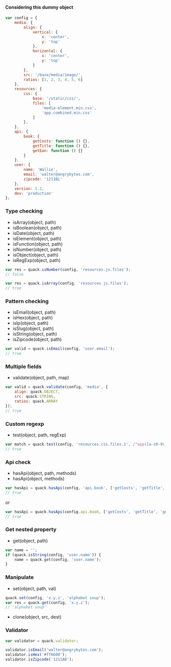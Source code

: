 
#### Considering this dummy object
```js
var config = {
    media: {
        align: {
            vertical: {
                x: 'center',
                y: 'top'
            },
            horizontal: {
                x: 'center',
                y: 'top'
            }
        },
        src: '/base/media/image/',
        ratios: [1, 2, 3, 4, 5, 6]
    },
    resources: {
        css: {
            base: '/static/css/',
            files: [
                'media-element.min.css',
                'app.combined.min.css'
            ]
        },
    },
    api: {
        book: {
            getCosts: function () {},
            getTitle: function () {},
            getEan: function () {}
        }
    },
    user: {
        name: 'Wallie',
        email: 'walter@angrybytes.com',
        zipcode: '1211BL'
    },
    version: 1.2,
    dev: 'production'
};
```
### Type checking

* isArray(object, path)
* isBoolean(object, path)
* isDate(object, path)
* isElement(object, path)
* isFunction(object, path)
* isNumber(object, path)
* isObject(object, path)
* isRegExp(object, path)

```js
var res = quack.isNumber(config, 'resources.js.files');
// false

var res = quack.isArray(config, 'resources.js.files');
// true
```

### Pattern checking

* isEmail(object, path)
* isHex(object, path)
* isIp(object, path)
* isSlug(object, path)
* isString(object, path)
* isZipcode(object, path)

```js
var valid = quack.isEmail(config, 'user.email');
// true
```

### Multiple fields
* validate(object, path, map)

```js
var valid = quack.validate(config, 'media', {
    align: quack.OBJECT,
    src: quack.STRING,
    ratios: quack.ARRAY
});
// true
```
### Custom regexp

* test(object, path, regExp)

```js
var match = quack.test(config, 'resources.css.files.1', /^app([a-z0-9\._\-]+)css$/);
// true
```

### Api check

* hasApi(object, path, methods)
* hasApi(object, methods)

```js
var hasApi = quack.hasApi(config, 'api.book', ['getCosts', 'getTitle', 'getEan']);
// true
```

or

```js
var hasApi = quack.hasApi(config.api.book, ['getCosts', 'getTitle', 'getEan']);
// true
```

### Get nested property

* get(object, path)

```js
var name = '';
if (quack.isString(config, 'user.name')) {
    name = quack.get(config, 'user.name');
}
```

### Manipulate

* set(object, path, val)
```js
quack.set(config, 'x.y.z', 'alphabet soup');
var res = quack.get(config, 'x.y.z');
// 'alphabet soup'
```

* clone(object, src, dest)


### Validator

```js
var validator = quack.validator;

validator.isEmail('walter@angrybytes.com');
validator.isHex('#ff6600');
validator.isZipcode('1211AB');
```


